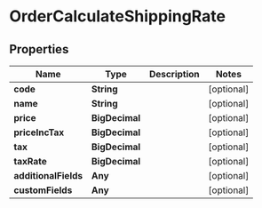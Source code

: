 

# OrderCalculateShippingRate


## Properties

Name | Type | Description | Notes
------------ | ------------- | ------------- | -------------
**code** | **String** |  |  [optional]
**name** | **String** |  |  [optional]
**price** | **BigDecimal** |  |  [optional]
**priceIncTax** | **BigDecimal** |  |  [optional]
**tax** | **BigDecimal** |  |  [optional]
**taxRate** | **BigDecimal** |  |  [optional]
**additionalFields** | **Any** |  |  [optional]
**customFields** | **Any** |  |  [optional]



